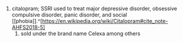 1. citalopram; SSRI used to treat major depressive disorder, obsessive compulsive disorder, panic disorder, and social [[phobia]].^[https://en.wikipedia.org/wiki/Citalopram#cite_note-AHFS2018-5]
	1. sold under the brand name Celexa among others